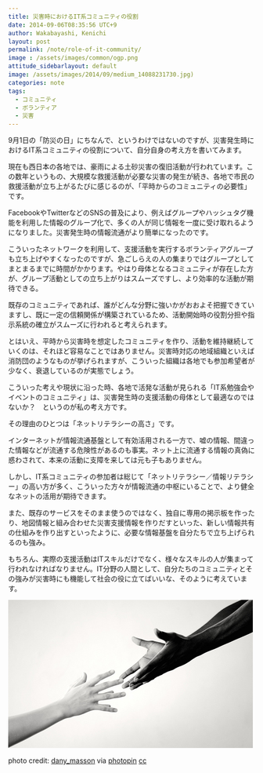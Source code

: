 ```yaml
---
title: 災害時におけるIT系コミュニティの役割
date: 2014-09-06T08:35:56 UTC+9
author: Wakabayashi, Kenichi
layout: post
permalink: /note/role-of-it-community/
image : /assets/images/common/ogp.png
attitude_sidebarlayout: default
image: /assets/images/2014/09/medium_14088231730.jpg)
categories: note
tags:
  - コミュニティ
  - ボランティア
  - 災害
---
```

9月1日の「防災の日」にちなんで、というわけではないのですが、災害発生時におけるIT系コミュニティの役割について、自分自身の考え方を書いてみます。

現在も西日本の各地では、豪雨による土砂災害の復旧活動が行われています。この数年というもの、大規模な救援活動が必要な災害の発生が続き、各地で市民の救援活動が立ち上がるたびに感じるのが、「平時からのコミュニティの必要性」です。

FacebookやTwitterなどのSNSの普及により、例えばグループやハッシュタグ機能を利用した情報のグループ化で、多くの人が同じ情報を一度に受け取れるようになりました。災害発生時の情報流通がより簡単になったのです。

こういったネットワークを利用して、支援活動を実行するボランティアグループも立ち上げやすくなったのですが、急ごしらえの人の集まりではグループとしてまとまるまでに時間がかかります。やはり母体となるコミュニティが存在した方が、グループ活動としての立ち上がりはスムーズですし、より効率的な活動が期待できる。

既存のコミュニティであれば、誰がどんな分野に強いかがおおよそ把握できていますし、既に一定の信頼関係が構築されているため、活動開始時の役割分担や指示系統の確立がスムーズに行われると考えられます。

とはいえ、平時から災害時を想定したコミュニティを作り、活動を維持継続していくのは、それほど容易なことではありません。災害時対応の地域組織といえば消防団のようなものが挙げられますが、こういった組織は各地でも参加希望者が少なく、衰退しているのが実態でしょう。

こういった考えや現状に沿った時、各地で活発な活動が見られる「IT系勉強会やイベントのコミュニティ」は、災害発生時の支援活動の母体として最適なのではないか？　というのが私の考え方です。

その理由のひとつは「ネットリテラシーの高さ」です。

インターネットが情報流通基盤として有効活用される一方で、嘘の情報、間違った情報などが流通する危険性があるのも事実。ネット上に流通する情報の真偽に惑わされて、本来の活動に支障を来しては元も子もありません。

しかし、IT系コミュニティの参加者は総じて「ネットリテラシー／情報リテラシー」の高い方が多く、こういった方々が情報流通の中枢にいることで、より健全なネットの活用が期待できます。

また、既存のサービスをそのまま使うのではなく、独自に専用の掲示板を作ったり、地図情報と組み合わせた災害支援情報を作りだすといった、新しい情報共有の仕組みを作り出すといったように、必要な情報基盤を自分たちで立ち上げられるのも強み。

もちろん、実際の支援活動はITスキルだけでなく、様々なスキルの人が集まって行われなければなりません。IT分野の人間として、自分たちのコミュニティとその強みが災害時にも機能して社会の役に立てばいいな、そのように考えています。

![help](/assets/images/2014/09/medium_14088231730.jpg)

photo credit: [dany_masson](https://www.flickr.com/photos/danymasson/14088231730/) via [photopin](http://photopin.com) [cc](http://creativecommons.org/licenses/by-nc-sa/2.0/)
